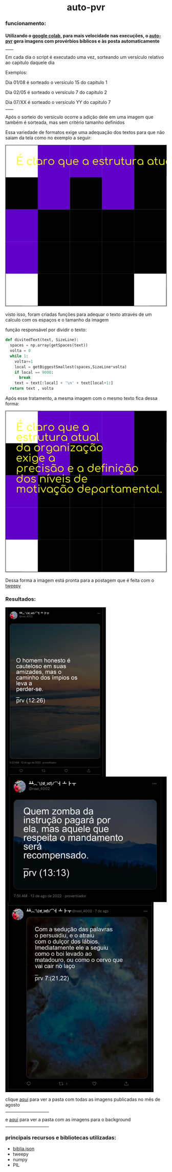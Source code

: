 <h1 align=center > auto-pvr</h1>

<h3>funcionamento:</h3>
<h4>Utilizando o <a target="_blank" href="https://colab.research.google.com/">google colab</a>, para mais velocidade nas execuções, o <a target="_blank" href ="https://github.com/luisArthurRodriguesDaSilva/proverbios-automaticos/blob/main/autoProverbious.ipynb">auto-pvr</a> gera imagens com provérbios bíblicos e às posta automaticamente</h4>

<hr width=5%/>
<p>Em cada dia o script é executado uma vez, sorteando um versículo relativo ao capitulo daquele dia</p>

<p>Exemplos:</p>
<p>Dia 01/08 é sorteado o versículo 15 do capitulo 1</p>
<p>Dia 02/05 é sorteado o versículo 7 do capitulo 2</p>
<p>Dia 07/XX é sorteado o versículo YY do capitulo 7</p>
<hr width=5%/>

<p>Após o sorteio do versículo ocorre a adição dele em uma imagem que também é sorteada, mas sem critério tamanho definidos</p>
<p>Essa variedade de formatos exige uma adequação dos textos para que não saiam da tela como no exemplo a seguir:</p>
<img src="readmeImgs/2Q== (3) copy.jpeg">
<p>visto isso, foram criadas funções para adequar o texto através de um calculo com os espaços e o tamanho da imagem</p>
função responsável por dividir o texto:

```python
def divitedText(text, SizeLine):
  spaces = np.array(getSpaces(text))
  volta = 0
  while 1:
    volta+=1
    local = getBiggestSmallest(spaces,SizeLine*volta)
    if local == 9000:
      break
    text = text[:local] + '\n' + text[local+1:]
  return text , volta
```
<p>Após esse tratamento, a mesma imagem com o mesmo texto fica dessa forma:</p>
<img src="readmeImgs/certa.jpeg">
<p>Dessa forma a imagem está pronta para a postagem que é feita com o <a target="_blank" href="https://github.com/tweepy/tweepy">tweepy</a></p>

<h3>Resultados:</h3>
<img align="center" src="readmeImgs/Captura de tela de 2022-08-14 01-11-51.png">
<img align="center" src="readmeImgs/Captura de tela de 2022-08-14 01-09-41.png">
<img align="center" src="readmeImgs/Captura de tela de 2022-08-14 01-21-27.png">
<p> clique <a target="_blank" href="https://drive.google.com/drive/folders/19LjFJtHQEBpANqPGECgtkLA9bX49KBCx">aqui</a> para ver a pasta com todas as imagens publicadas no mês de agosto </p>
<hr width=27%/>
<p> e <a target="_blank" href="https://drive.google.com/drive/folders/1yuGbprORu_TXdnfDTMOf_uPgW1_f3rxR?usp=sharing">aqui</a> para ver a pasta com as imagens para o background</p>
<hr width=27%/>

<h3>principais recursos e bibliotecas utilizadas:</h3>
<ul>
	<li><a href="https://github.com/thiagobodruk/bible/tree/master/json">biblia.json</a></li>
	<li>tweepy</li>
	<li>numpy</li>
	<li>PIL</li>
</ul>
